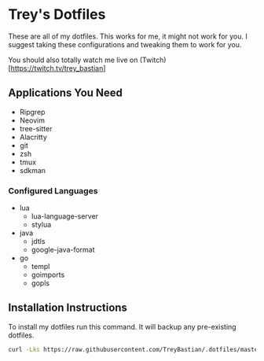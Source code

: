 # Trey's Dotfiles

These are all of my dotfiles. This works for me, it might not work for you.
I suggest taking these configurations and tweaking them to work for you.

You should also totally watch me live on (Twitch)[https://twitch.tv/trey_bastian]

## Applications You Need
- Ripgrep
- Neovim
- tree-sitter
- Alacritty
- git
- zsh
- tmux
- sdkman

### Configured Languages
- lua
  - lua-language-server
  - stylua
- java
  - jdtls
  - google-java-format
- go
  - templ
  - goimports
  - gopls

## Installation Instructions
To install my dotfiles run this command. It will backup any pre-existing dotfiles.

```bash
curl -Lks https://raw.githubusercontent.com/TreyBastian/.dotfiles/master/bootstrap.sh | /bin/bash
```
